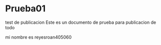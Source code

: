 # Prueba01
test de publicacion
Este es un documento de prueba para publicacion de todo

mi nombre es reyesroan405060
